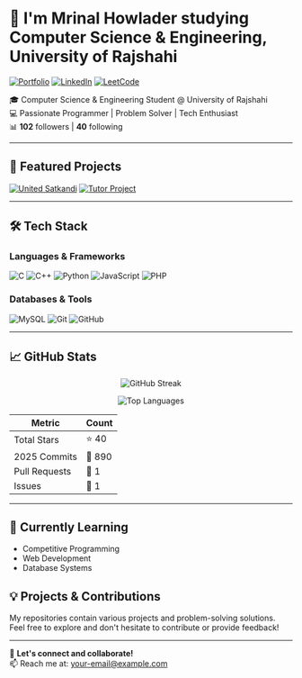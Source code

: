 # 👋 I'm Mrinal Howlader studying Computer Science & Engineering, University of Rajshahi

[![Portfolio](https://img.shields.io/badge/🌐-Portfolio-2ea44f?style=for-the-badge)](https://mrinal321.github.io/)
[![LinkedIn](https://img.shields.io/badge/🔗-LinkedIn-0A66C2?style=for-the-badge)](https://linkedin.com/in/mrinal158)
[![LeetCode](https://img.shields.io/badge/💻-LeetCode-FFA116?style=for-the-badge)](https://leetcode.com/mrinal_58/)

🎓 Computer Science & Engineering Student @ University of Rajshahi  
💻 Passionate Programmer | Problem Solver | Tech Enthusiast  
📊 **102** followers | **40** following  

---

## 🚀 Featured Projects

[![United Satkandi](https://img.shields.io/badge/🛒_United_Satkandi-6e5494?style=for-the-badge)](https://github.com/Mrinal321/United-Satkandi)
[![Tutor Project](https://img.shields.io/badge/📚_Tutor_Project-2496ED?style=for-the-badge)](https://github.com/Mrinal321/Tutor-Project)

---

## 🛠️ Tech Stack

### Languages & Frameworks
![C](https://img.shields.io/badge/C-00599C?style=flat-square&logo=c&logoColor=white)
![C++](https://img.shields.io/badge/C%2B%2B-00599C?style=flat-square&logo=c%2B%2B&logoColor=white)
![Python](https://img.shields.io/badge/Python-3776AB?style=flat-square&logo=python&logoColor=white)
![JavaScript](https://img.shields.io/badge/JavaScript-F7DF1E?style=flat-square&logo=javascript&logoColor=black)
![PHP](https://img.shields.io/badge/PHP-777BB4?style=flat-square&logo=php&logoColor=white)

### Databases & Tools
![MySQL](https://img.shields.io/badge/MySQL-4479A1?style=flat-square&logo=mysql&logoColor=white)
![Git](https://img.shields.io/badge/Git-F05032?style=flat-square&logo=git&logoColor=white)
![GitHub](https://img.shields.io/badge/GitHub-181717?style=flat-square&logo=github&logoColor=white)

---

## 📈 GitHub Stats

<div align="center">
  
![GitHub Streak](https://github-readme-streak-stats.herokuapp.com/?user=Mrinal321&theme=radical)
  
![Top Languages](https://github-readme-stats.vercel.app/api/top-langs/?username=Mrinal321&layout=compact&theme=radical)
  
</div>

| Metric        | Count       |
|---------------|-------------|
| Total Stars   | ⭐ 40       |
| 2025 Commits  | 🎯 890      |
| Pull Requests | 🔄 1        |
| Issues        | 🐛 1        |

---

## 🌱 Currently Learning
- Competitive Programming
- Web Development
- Database Systems

## 💡 Projects & Contributions
My repositories contain various projects and problem-solving solutions. Feel free to explore and don't hesitate to contribute or provide feedback!

---

🤝 **Let's connect and collaborate!**  
📫 Reach me at: [your-email@example.com](mailto:your-email@example.com)
